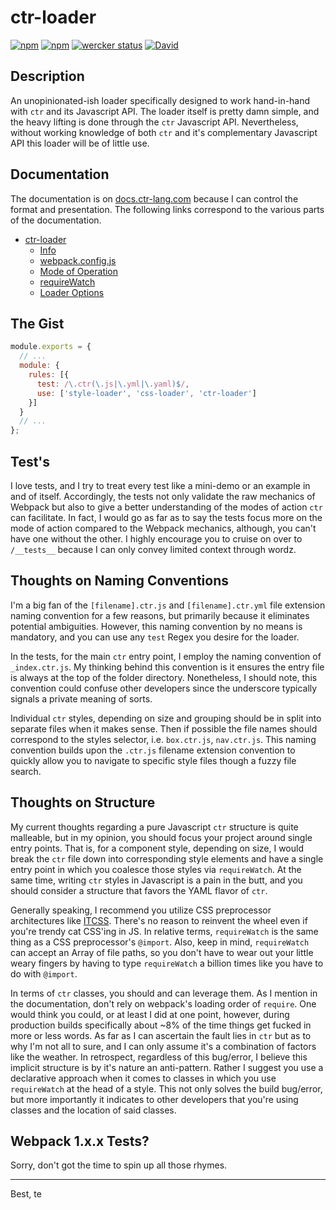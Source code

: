 # ctr-loader

[![npm](https://img.shields.io/npm/l/ctr-loader.svg)](https://github.com/ctr-lang/ctr-loader/blob/master/LICENSE.txt)
[![npm](https://img.shields.io/npm/v/ctr-loader.svg)](https://www.npmjs.com/package/ctr-loader)
[![wercker status](https://app.wercker.com/status/1b86ee1c3b21b487764b9e14794a4b36/s/master "wercker status")](https://app.wercker.com/project/byKey/1b86ee1c3b21b487764b9e14794a4b36)
[![David](https://img.shields.io/david/ctr-lang/ctr-loader.svg)](https://github.com/ctr-lang/ctr-loader/blob/master/package.json)

## Description

An unopinionated-ish loader specifically designed to work hand-in-hand with `ctr` and its Javascript API. The loader itself is pretty damn simple, and the heavy lifting is done through the `ctr` Javascript API. Nevertheless, without working knowledge of both `ctr` and it's complementary Javascript API this loader will be of little use.


## Documentation

The documentation is on [docs.ctr-lang.com](https://docs.ctr-lang.com) because I can control the format and presentation. The following links correspond to the various parts of the documentation.

+ [ctr-loader](https://docs.ctr-lang.com/javascript/ctr-loader)
  * [Info](https://docs.ctr-lang.com/javascript/ctr-loader/#info)
  * [webpack.config.js](https://docs.ctr-lang.com/javascript/ctr-loader/#webpackconfigjs)
  * [Mode of Operation](https://docs.ctr-lang.com/javascript/ctr-loader/#mode-of-operation)
  * [requireWatch](https://docs.ctr-lang.com/javascript/ctr-loader/#requirewatch)
  * [Loader Options](https://docs.ctr-lang.com/javascript/ctr-loader/#loader-options)

## The Gist

```js
module.exports = {
  // ...
  module: {
    rules: [{
      test: /\.ctr(\.js|\.yml|\.yaml)$/,
      use: ['style-loader', 'css-loader', 'ctr-loader']
    }]
  }
  // ...
};
```

## Test's

I love tests, and I try to treat every test like a mini-demo or an example in and of itself. Accordingly, the tests not only validate the raw mechanics of Webpack but also to give a better understanding of the modes of action `ctr` can facilitate. In fact, I would go as far as to say the tests focus more on the mode of action compared to the Webpack mechanics, although, you can't have one without the other. I highly encourage you to cruise on over to `/__tests__` because I can only convey limited context through wordz.


## Thoughts on Naming Conventions

I'm a big fan of the `[filename].ctr.js` and `[filename].ctr.yml` file extension naming convention for a few reasons, but primarily because it eliminates potential ambiguities. However, this naming convention by no means is mandatory, and you can use any `test` Regex you desire for the loader.

In the tests, for the main `ctr` entry point, I employ the naming convention of `_index.ctr.js`. My thinking behind this convention is it ensures the entry file is always at the top of the folder directory. Nonetheless, I should note, this convention could confuse other developers since the underscore typically signals a private meaning of sorts.

Individual `ctr` styles, depending on size and grouping should be in split into separate files when it makes sense. Then if possible the file names should correspond to the styles selector, i.e. `box.ctr.js`, `nav.ctr.js`. This naming convention builds upon the `.ctr.js` filename extension convention to quickly allow you to navigate to specific style files though a fuzzy file search.


## Thoughts on Structure

My current thoughts regarding a pure Javascript `ctr` structure is quite malleable, but in my opinion, you should focus your project around single entry points. That is, for a component style, depending on size, I would break the `ctr` file down into corresponding style elements and have a single entry point in which you coalesce those styles via `requireWatch`. At the same time, writing `ctr` styles in Javascript is a pain in the butt, and you should consider a structure that favors the YAML flavor of `ctr`.

Generally speaking, I recommend you utilize CSS preprocessor architectures like [ITCSS](http://www.creativebloq.com/web-design/manage-large-css-projects-itcss-101517528). There's no reason to reinvent the wheel even if you're trendy cat CSS'ing in JS. In relative terms, `requireWatch` is the same thing as a CSS preprocessor's `@import`. Also, keep in mind, `requireWatch` can accept an Array of file paths, so you don't have to wear out your little weary fingers by having to type `requireWatch` a billion times like you have to do with `@import`.

In terms of `ctr` classes, you should and can leverage them. As I mention in the documentation, don't rely on webpack's loading order of `require`. One would think you could, or at least I did at one point, however, during production builds specifically about ~8% of the time things get fucked in more or less words. As far as I can ascertain the fault lies in `ctr` but as to why I'm not all to sure, and I can only assume it's a combination of factors like the weather. In retrospect, regardless of this bug/error, I believe this implicit structure is by it's nature an anti-pattern. Rather I suggest you use a declarative approach when it comes to classes in which you use `requireWatch` at the head of a style. This not only solves the build bug/error, but more importantly it indicates to other developers that you're using classes and the location of said classes.


## Webpack 1.x.x Tests?

Sorry, don't got the time to spin up all those rhymes.


---

Best, te



